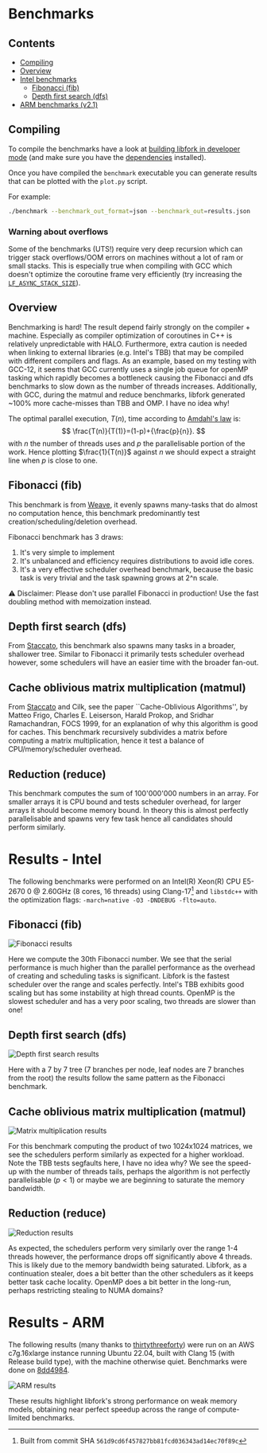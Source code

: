 # Benchmarks

## Contents

- [Compiling](#tasks-and-futures)
- [Overview](#Features-of-the-consumer-API)
- [Intel benchmarks](#Features-of-the-consumer-API)
  - [Fibonacci (fib)](#Features-of-the-consumer-API)
  - [Depth first search (dfs)](#Features-of-the-consumer-API)
- [ARM benchmarks (v2.1)](#Features-of-the-consumer-API)

## Compiling

To compile the benchmarks have a look at [building libfork in developer mode](../HACKING.md) (and make sure you have the [dependencies](../vcpkg.json) installed).

Once you have compiled the `benchmark` executable you can generate results that can be plotted with the `plot.py` script.

For example:

```bash
./benchmark --benchmark_out_format=json --benchmark_out=results.json
```

### Warning about overflows

Some of the benchmarks (UTS!) require very deep recursion which can trigger stack overflows/OOM errors on machines without a lot of ram or small stacks. This is especially true when compiling with GCC which doesn't optimize the coroutine frame very efficiently (try increasing the [`LF_ASYNC_STACK_SIZE`](CMakeLists.txt)).

## Overview

Benchmarking is hard! The result depend fairly strongly on the compiler + machine. Especially as compiler optimization of coroutines in C++ is relatively unpredictable with HALO. Furthermore, extra caution is needed when linking to external libraries (e.g. Intel's TBB) that may be compiled with different compilers and flags. As an example, based on my testing with GCC-12, it seems that GCC currently uses a single job queue for openMP tasking which rapidly becomes a bottleneck causing the Fibonacci and dfs benchmarks to slow down as the number of threads increases. Additionally, with GCC, during the matmul and reduce benchmarks, libfork generated ~100% more cache-misses than TBB and OMP. I have no idea why!

The optimal parallel execution, $T(n)$, time according to [Amdahl's law](https://en.wikipedia.org/wiki/Amdahl%27s_law) is:
$$
\frac{T(n)}{T(1)}=(1-p)+{\frac{p}{n}}.
$$
with $n$ the number of threads uses and $p$ the parallelisable portion of the work. Hence plotting $\frac{1}{T(n)}$ against $n$ we should expect a straight line when $p$ is close to one.

## Fibonacci (fib)

This benchmark is from [Weave](https://github.com/mratsim/weave), it evenly spawns many-tasks that do almost no computation hence, this benchmark predominantly test creation/scheduling/deletion overhead.

Fibonacci benchmark has 3 draws:

1. It's very simple to implement
2. It's unbalanced and efficiency requires distributions to avoid idle cores.
3. It's a very effective scheduler overhead benchmark, because the basic task is very trivial and the task spawning grows at 2^n scale.

⚠️ Disclaimer:
   Please don't use parallel Fibonacci in production!
   Use the fast doubling method with memoization instead.

## Depth first search (dfs)

From [Staccato](https://github.com/rkuchumov/staccato), this benchmark also spawns many tasks in a broader, shallower tree. Similar to Fibonacci it primarily tests scheduler overhead however, some schedulers will have an easier time with the broader fan-out.

## Cache oblivious matrix multiplication (matmul)

From [Staccato](https://github.com/rkuchumov/staccato) and Cilk, see the paper ``Cache-Oblivious Algorithms'', by Matteo Frigo, Charles E. Leiserson, Harald Prokop, and Sridhar Ramachandran, FOCS 1999, for an explanation of why this algorithm is good for caches. This benchmark recursively subdivides a matrix before computing a matrix multiplication, hence it test a balance of CPU/memory/scheduler overhead.

## Reduction (reduce)

This benchmark computes the sum of 100'000'000 numbers in an array. For smaller arrays it is CPU bound and tests scheduler overhead, for larger arrays it should become memory bound. In theory this is almost perfectly parallelisable and spawns very few task hence all candidates should perform similarly.

# Results - Intel

The following benchmarks were performed on an Intel(R) Xeon(R) CPU E5-2670 0 @ 2.60GHz (8 cores, 16 threads) using Clang-17[^1] and ``libstdc++`` with the optimization flags: ``-march=native -O3 -DNDEBUG -flto=auto``.

[^1]: Built from commit SHA ``561d9cd6f457827bb81fcd036343ad14ec70f89c``

## Fibonacci (fib)

![Fibonacci results](./figs/fibonacci.svg)

Here we compute the 30th Fibonacci number. We see that the serial performance is much higher than the parallel performance as the overhead of creating and scheduling tasks is significant. Libfork is the fastest scheduler over the range and scales perfectly. Intel's TBB exhibits good scaling but has some instability at high thread counts. OpenMP is the slowest scheduler and has a very poor scaling, two threads are slower than one!

## Depth first search (dfs)

![Depth first search results](./figs/dfs.svg)

Here with a 7 by 7 tree (7 branches per node, leaf nodes are 7 branches from the root) the results follow the same pattern as the Fibonacci benchmark.

## Cache oblivious matrix multiplication (matmul)

![Matrix multiplication results](./figs/matmul.svg)

For this benchmark computing the product of two 1024x1024 matrices, we see the schedulers perform similarly as expected for a higher workload. Note the TBB tests segfaults here, I have no idea why? We see the speed-up with the number of threads tails, perhaps the algorithm is not perfectly parallelisable ($p < 1$) or maybe we are beginning to saturate the memory bandwidth.

## Reduction (reduce)

![Reduction results](./figs/reduce.svg)

As expected, the schedulers perform very similarly over the range 1-4 threads however, the performance drops off significantly above 4 threads. This is likely due to the memory bandwidth being saturated. Libfork, as a continuation stealer, does a bit better than the other schedulers as it keeps better task cache locality. OpenMP does a bit better in the long-run, perhaps restricting stealing to NUMA domains?

# Results - ARM

 The following results (many thanks to [thirtythreeforty](https://github.com/thirtythreeforty)) were run on an AWS c7g.16xlarge instance running Ubuntu 22.04, built with Clang 15 (with Release build type), with the machine otherwise quiet. Benchmarks were done on [8dd4984](https://github.com/ConorWilliams/libfork/commit/8dd49846f86e6f0d57717105d4f5864a19b6ec00).

![ARM results](./figs/arm.svg)

These results highlight libfork's strong performance on weak memory models, obtaining near perfect speedup across the range of compute-limited benchmarks.
